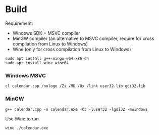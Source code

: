 # Build
Requirement:
-    Windows SDK + MSVC compiler
-    MinGW compiler (an alternative to MSVC compiler, require for cross compilation from Linux to Windows)
-    Wine (only for cross compilation from Linux to Windows)
  
    sudo apt install g++-mingw-w64-x86-64
    sudo apt install wine wine64
### Windows MSVC
    cl calendar.cpp /nologo /Zi /MD /Ox /link user32.lib gdi32.lib
### MinGW
    g++ calendar.cpp -o calendar.exe -O3 -luser32 -lgdi32 -mwindows
Use Wine to run

    wine ./calendar.exe
